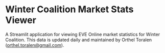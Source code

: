 # Winter Coalition Market Stats Viewer

A Streamlit application for viewing EVE Online market statistics for Winter Coalition. This data is updated daily and maintained by Orthel Toralen (orthel.toralen@gmail.com). 